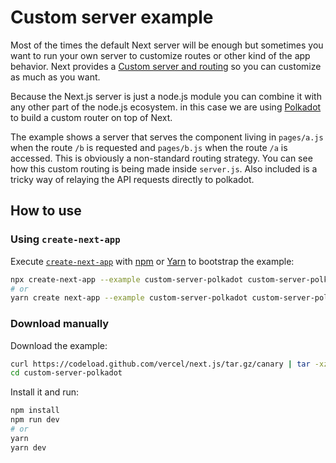 # Custom server example

Most of the times the default Next server will be enough but sometimes you want to run your own server to customize routes or other kind of the app behavior. Next provides a [Custom server and routing](https://github.com/vercel/next.js#custom-server-and-routing) so you can customize as much as you want.

Because the Next.js server is just a node.js module you can combine it with any other part of the node.js ecosystem. in this case we are using [Polkadot](https://github.com/lukeed/polkadot) to build a custom router on top of Next.

The example shows a server that serves the component living in `pages/a.js` when the route `/b` is requested and `pages/b.js` when the route `/a` is accessed. This is obviously a non-standard routing strategy. You can see how this custom routing is being made inside `server.js`. Also included is a tricky way of relaying the API requests directly to polkadot.

## How to use

### Using `create-next-app`

Execute [`create-next-app`](https://github.com/vercel/next.js/tree/canary/packages/create-next-app) with [npm](https://docs.npmjs.com/cli/init) or [Yarn](https://yarnpkg.com/lang/en/docs/cli/create/) to bootstrap the example:

```bash
npx create-next-app --example custom-server-polkadot custom-server-polkadot-app
# or
yarn create next-app --example custom-server-polkadot custom-server-polkadot-app
```

### Download manually

Download the example:

```bash
curl https://codeload.github.com/vercel/next.js/tar.gz/canary | tar -xz --strip=2 next.js-canary/examples/custom-server-polkadot
cd custom-server-polkadot
```

Install it and run:

```bash
npm install
npm run dev
# or
yarn
yarn dev
```
